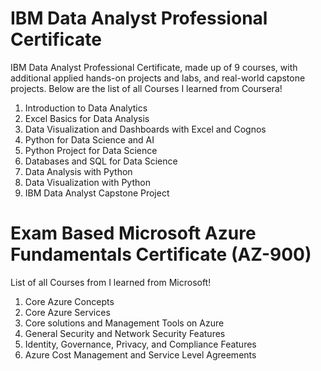# IBM Data Analyst Professional Certificate
IBM Data Analyst Professional Certificate, made up of 9 courses, with additional applied hands-on projects and labs, and real-world capstone projects.
Below are the list of all Courses I learned from Coursera!
1. Introduction to Data Analytics
2. Excel Basics for Data Analysis
3. Data Visualization and Dashboards with Excel and Cognos
4. Python for Data Science and AI
5. Python Project for Data Science
6. Databases and SQL for Data Science
7. Data Analysis with Python
8. Data Visualization with Python
9. IBM Data Analyst Capstone Project

# Exam Based Microsoft Azure Fundamentals Certificate (AZ-900)

List of all Courses from I learned from Microsoft!
1. Core Azure Concepts
2. Core Azure Services
3. Core solutions and Management Tools on Azure
4. General Security and Network Security Features
5. Identity, Governance, Privacy, and Compliance Features
6. Azure Cost Management and Service Level Agreements

